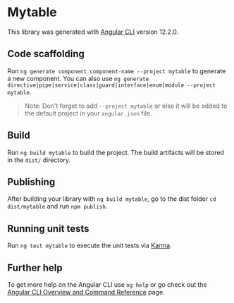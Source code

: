 # Mytable

This library was generated with [Angular CLI](https://github.com/angular/angular-cli) version 12.2.0.

## Code scaffolding

Run `ng generate component component-name --project mytable` to generate a new component. You can also use `ng generate directive|pipe|service|class|guard|interface|enum|module --project mytable`.
> Note: Don't forget to add `--project mytable` or else it will be added to the default project in your `angular.json` file. 

## Build

Run `ng build mytable` to build the project. The build artifacts will be stored in the `dist/` directory.

## Publishing

After building your library with `ng build mytable`, go to the dist folder `cd dist/mytable` and run `npm publish`.

## Running unit tests

Run `ng test mytable` to execute the unit tests via [Karma](https://karma-runner.github.io).

## Further help

To get more help on the Angular CLI use `ng help` or go check out the [Angular CLI Overview and Command Reference](https://angular.io/cli) page.
